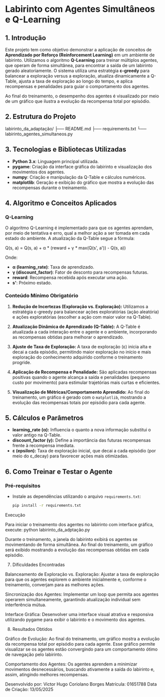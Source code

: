# Labirinto com Agentes Simultâneos e Q-Learning

## 1. Introdução

Este projeto tem como objetivo demonstrar a aplicação de conceitos de **Aprendizado por Reforço (Reinforcement Learning)** em um ambiente de labirinto. Utilizamos o algoritmo **Q-Learning** para treinar múltiplos agentes, que operam de forma simultânea, para encontrar a saída de um labirinto gerado aleatoriamente. O sistema utiliza uma estratégia **ε-greedy** para balancear a exploração versus a exploração, atualiza dinamicamente a Q-Table, ajusta a taxa de exploração ao longo do tempo, e aplica recompensas e penalidades para guiar o comportamento dos agentes.

Ao final do treinamento, o desempenho dos agentes é visualizado por meio de um gráfico que ilustra a evolução da recompensa total por episódio.

## 2. Estrutura do Projeto


labirinto_da_adaptação/
├── README.md
├── requirements.txt
└── labirinto_agentes_simultaneos.py


## 3. Tecnologias e Bibliotecas Utilizadas

- **Python 3.x**: Linguagem principal utilizada.
- **pygame**: Criação da interface gráfica do labirinto e visualização dos movimentos dos agentes.
- **numpy**: Criação e manipulação da Q-Table e cálculos numéricos.
- **matplotlib**: Geração e exibição do gráfico que mostra a evolução das recompensas durante o treinamento.

## 4. Algoritmo e Conceitos Aplicados

### Q-Learning

O algoritmo Q-Learning é implementado para que os agentes aprendam, por meio de tentativa e erro, qual a melhor ação a ser tomada em cada estado do ambiente. A atualização da Q-Table segue a fórmula:


Q(s, a) = Q(s, a) + α * (reward + γ * max(Q(s', a')) - Q(s, a))


Onde:
- **α (learning_rate)**: Taxa de aprendizado.
- **γ (discount_factor)**: Fator de desconto para recompensas futuras.
- **reward**: Recompensa recebida após executar uma ação.
- **s'**: Próximo estado.

### Conteúdo Mínimo Obrigatório

1. **Redução de Incertezas (Exploração vs. Exploração):**
   Utilizamos a estratégia ε-greedy para balancear ações exploratórias (ação aleatória) e ações exploratórias (escolher a ação com maior valor na Q-Table).

2. **Atualização Dinâmica de Aprendizado (Q-Table):**
   A Q-Table é atualizada a cada interação entre o agente e o ambiente, incorporando as recompensas obtidas para melhorar o aprendizado.

3. **Ajuste de Taxa de Exploração:**
   A taxa de exploração (ε) inicia alta e decai a cada episódio, permitindo maior exploração no início e mais exploração do conhecimento adquirido conforme o treinamento progride.

4. **Aplicação de Recompensa e Penalidade:**
   São aplicadas recompensas positivas quando o agente alcança a saída e penalidades (pequeno custo por movimento) para estimular trajetórias mais curtas e eficientes.

5. **Visualização de Métricas/Comportamento Aprendido:**
   Ao final do treinamento, um gráfico é gerado com o `matplotlib`, mostrando a evolução das recompensas totais por episódio para cada agente.

## 5. Cálculos e Parâmetros

- **learning_rate (α):** Influencia o quanto a nova informação substitui o valor antigo na Q-Table.
- **discount_factor (γ):** Define a importância das futuras recompensas frente à recompensa imediata.
- **ε (epsilon):** Taxa de exploração inicial, que decai a cada episódio (por meio do ε_decay) para favorecer ações mais otimizadas.

## 6. Como Treinar e Testar o Agente

### Pré-requisitos

- Instale as dependências utilizando o arquivo `requirements.txt`:
  ```bash
  pip install -r requirements.txt

Execução

Para iniciar o treinamento dos agentes no labirinto com interface gráfica, execute:
python labirinto_da_adptação.py


Durante o treinamento, a janela do labirinto exibirá os agentes se movimentando de forma simultânea. Ao final do treinamento, um gráfico será exibido mostrando a evolução das recompensas obtidas em cada episódio.

7. Dificuldades Encontradas

Balanceamento de Exploração vs. Exploração: Ajustar a taxa de exploração para que os agentes explorem o ambiente inicialmente e, conforme o treinamento, converjam para as melhores ações.

Sincronização dos Agentes: Implementar um loop que permita aos agentes operarem simultaneamente, garantindo atualização individual sem interferência mútua.

Interface Gráfica: Desenvolver uma interface visual atrativa e responsiva utilizando pygame para exibir o labirinto e o movimento dos agentes.

8. Resultados Obtidos

Gráfico de Evolução: Ao final do treinamento, um gráfico mostra a evolução da recompensa total por episódio para cada agente. Esse gráfico permite visualizar se os agentes estão convergindo para um comportamento ótimo de navegação pelo labirinto.

Comportamento dos Agentes: Os agentes aprendem a minimizar movimentos desnecessários, buscando ativamente a saída do labirinto e, assim, atingindo melhores recompensas.

Desenvolvido por: Victor Hugo Coriolano Borges
Matrícula: 01651788
Data de Criação: 13/05/2025
